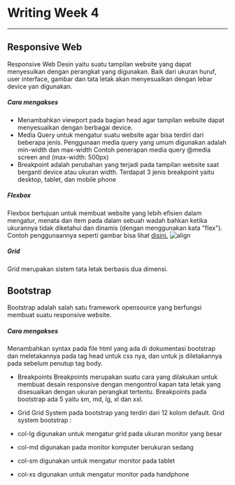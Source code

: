 # Writing Week 4
----------------------------------------------------------
## **Responsive Web**
Responsive Web Desin yaitu suatu tampilan website yang dapat menyesuikan dengan perangkat yang digunakan. Baik dari ukuran huruf, user interface, gambar dan tata letak akan menyesuaikan dengan lebar device yan digunakan.
##### Cara mengakses
+ Menambahkan viewport pada bagian head agar tampilan website dapat menyesuaikan dengan berbagai device.
+ Media Query untuk mengatur suatu website agar bisa terdiri dari beberapa jenis.
Penggunaan media query yang umum digunakan adalah min-width dan max-width
Contoh penerapan media query @media screen and (max-width: 500px)
+ Breakpoint adalah perubahan yang terjadi pada tampilan website saat berganti device atau ukuran width. Terdapat 3 jenis breakpoint yaitu desktop, tablet, dan mobile phone

##### Flexbox
Flexbox bertujuan untuk membuat website yang lebih efisien dalam mengatur, menata dan item pada dalam sebuah wadah bahkan ketika ukurannya tidak diketahui dan dinamis (dengan menggunakan kata "flex").
Contoh penggunaannya seperti gambar bisa lihat [disini.](https://css-tricks.com/snippets/css/a-guide-to-flexbox/)
![align](https://user-images.githubusercontent.com/64596495/184914490-9233304c-402e-4a70-978d-c34cbd43b44e.JPG)

##### Grid
Grid merupakan sistem tata letak berbasis dua dimensi.

## Bootstrap
Bootstrap adalah salah satu framework opensource yang berfungsi membuat suatu responsive website.
##### Cara mengakses
Menambahkan syntax pada file html yang ada di dokumentasi bootstrap dan meletakannya pada tag head untuk css nya, dan untuk js diletakannya pada sebelum penutup tag body.
+ Breakpoints 
Breakpoints merupakan suatu cara yang dilakukan untuk membuat desain responsive dengan mengontrol kapan tata letak yang disesuaikan dengan ukuran perangkat tertentu.
Breakpoints pada bootstrap ada 5 yaitu sm, md, lg, xl dan xxl.

+ Grid
Grid System pada bootstrap yang terdiri dari 12 kolom default.
Grid system bootstrap :
+ col-lg digunakan untuk mengatur grid pada ukuran monitor yang besar
+ col-md digunakan pada monitor komputer berukuran sedang
+ col-sm digunakan untuk mengatur monitor pada tablet
+ col-xs digunakan untuk mengatur monitor pada handphone

